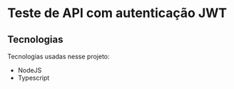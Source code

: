 # Teste de API com autenticação JWT

## Tecnologias

Tecnologias usadas nesse projeto:

- NodeJS
- Typescript
